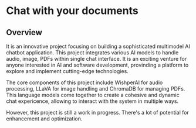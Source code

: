 # Chat with your documents
## Overview

It is an innovative project focusing on building a sophisticated multimodel AI chatbot application. This project integrates various AI models to handle audio, image, PDFs within single chat interface. It is an exciting venture for anyone interested in AI and software development, provinding a platform to explore and implement cutting-edge technologies.

The core components of this project include WishperAI for audio processing, LLaVA for image handling and ChromaDB for managing PDFs. This language models come together to create a cohesive and dynamic chat expericence, allowing to interact with the system in multiple ways.

However, this project is still a work in progress. There's a lot of potential for enhancement and optimization.
